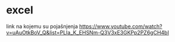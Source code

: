 # excel
link na kojemu su pojašnjenja
https://www.youtube.com/watch?v=uAuOtkBoV_Q&list=PLIa_K_EHSNm-Q3V3xE3GKPp2PZ6gCH4bI
